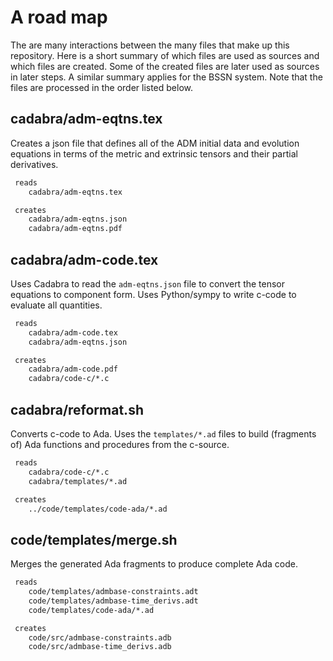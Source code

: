 # A road map

The are many interactions between the many files that make up this repository. Here is a short summary of which files are used as sources and which files are created. Some of the created files are later used as sources in later steps. A similar summary applies for the BSSN system. Note that the files are processed in the order listed below.

## cadabra/adm-eqtns.tex

Creates a json file that defines all of the ADM initial data and evolution equations in terms of the metric and extrinsic tensors and their partial derivatives.

```sh
 reads
    cadabra/adm-eqtns.tex

 creates
    cadabra/adm-eqtns.json
    cadabra/adm-eqtns.pdf
```

## cadabra/adm-code.tex

Uses Cadabra to read the `adm-eqtns.json` file to convert the tensor equations to component form.
Uses Python/sympy to write c-code to evaluate all quantities.

```sh
 reads
    cadabra/adm-code.tex
    cadabra/adm-eqtns.json

 creates
    cadabra/adm-code.pdf
    cadabra/code-c/*.c
```

## cadabra/reformat.sh

Converts c-code to Ada.
Uses the `templates/*.ad` files to build (fragments of) Ada functions and procedures from the c-source.

```sh
 reads
    cadabra/code-c/*.c
    cadabra/templates/*.ad

 creates
    ../code/templates/code-ada/*.ad
```

## code/templates/merge.sh

Merges the generated Ada fragments to produce complete Ada code.

```sh
 reads
    code/templates/admbase-constraints.adt
    code/templates/admbase-time_derivs.adt
    code/templates/code-ada/*.ad

 creates
    code/src/admbase-constraints.adb
    code/src/admbase-time_derivs.adb
```
